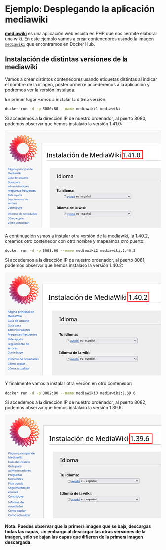 # Ejemplo: Desplegando la aplicación mediawiki

[**mediawiki**](https://www.mediawiki.org/wiki/MediaWiki/es) es una aplicación web escrita en PHP que nos permite elaborar una wiki. En este ejemplo vamos a crear contenedores usando la imagen [`mediawiki`](https://hub.docker.com/_/mediawiki) que encontramos en Docker Hub. 

## Instalación de distintas versiones de la mediawiki

Vamos a crear distintos contenedores usando etiquetas distintas al indicar el nombre de la imagen, posteriormente accederemos a la aplicación y podremos ver la versión instalada.

En primer lugar vamos a instalar la última versión:

```bash
docker run -d -p 8080:80 --name mediawiki1 mediawiki
```

Si accedemos a la dirección IP de nuestro ordenador, al puerto 8080, podemos observar que hemos instalado la versión 1.41.0:

![mediawiki](img/mediawiki141.png)

A continuación vamos a instalar otra versión de la mediawiki, la 1.40.2, creamos otro contenedor con otro nombre y mapeamos otro puerto:

```bash
docker run -d -p 8081:80 --name mediawiki2 mediawiki:1.40.2
```

Si accedemos a la dirección IP de nuestro ordenador, al puerto 8081, podemos observar que hemos instalado la versión 1.40.2:

![mediawiki](img/mediawiki1402.png)

Y finalmente vamos a instalar otra versión en otro contenedor:

```bash
docker run -d -p 8082:80 --name mediawiki3 mediawiki:1.39.6
```

Si accedemos a la dirección IP de nuestro ordenador, al puerto 8082, podemos observar que hemos instalado la versión 1.39.6:

![mediawiki](img/mediawiki1396.png)

**Nota: Puedes observar que la primera imagen que se baja, descargas todas las capas, sin embargo al descargar las otras versiones de la imagen, sólo se bajan las capas que difieren de la primera imagen descargada.**